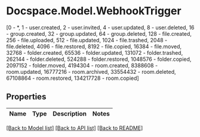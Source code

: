 # Docspace.Model.WebhookTrigger
[0 - *, 1 - user.created, 2 - user.invited, 4 - user.updated, 8 - user.deleted, 16 - group.created, 32 - group.updated, 64 - group.deleted, 128 - file.created, 256 - file.uploaded, 512 - file.updated, 1024 - file.trashed, 2048 - file.deleted, 4096 - file.restored, 8192 - file.copied, 16384 - file.moved, 32768 - folder.created, 65536 - folder.updated, 131072 - folder.trashed, 262144 - folder.deleted, 524288 - folder.restored, 1048576 - folder.copied, 2097152 - folder.moved, 4194304 - room.created, 8388608 - room.updated, 16777216 - room.archived, 33554432 - room.deleted, 67108864 - room.restored, 134217728 - room.copied]

## Properties

Name | Type | Description | Notes
------------ | ------------- | ------------- | -------------

[[Back to Model list]](../README.md#documentation-for-models) [[Back to API list]](../README.md#documentation-for-api-endpoints) [[Back to README]](../README.md)

